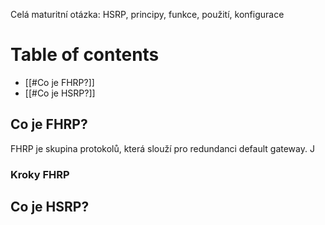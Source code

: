Celá maturitní otázka:
HSRP, principy, funkce, použití, konfigurace

# Table of contents
- [[#Co je FHRP?]]
- [[#Co je HSRP?]]


## Co je FHRP?
FHRP je skupina protokolů, která slouží pro redundanci default gateway. J

### Kroky FHRP


## Co je HSRP?

